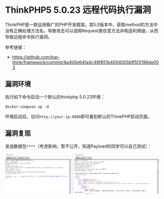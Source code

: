 # ThinkPHP5 5.0.23 远程代码执行漏洞

ThinkPHP是一款运用极广的PHP开发框架。其5.0版本中，获取method的方法中没有正确处理方法名，导致攻击可以调用Request类任意方法并构造利用链，从而导致远程命令执行漏洞。

参考链接：

- https://github.com/top-think/framework/commit/4a4b5e64fa4c46f851b4004005bff5f3196de003

## 漏洞环境

执行如下命令启动一个默认的thinkphp 5.0.23环境：

```
docker-compose up -d
```

环境启动后，访问`http://your-ip:8080`即可看到默认的ThinkPHP启动页面。

## 漏洞复现

发送数据包`****`（考虑影响，暂不公开，知道Payload的同学可以自己测试）：

![](1.png)

